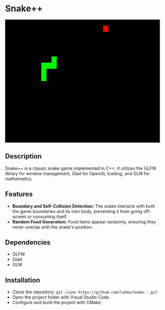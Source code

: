 # Snake++

<img src="https://raw.githubusercontent.com/luk4w/Snake--/main/snake%2B%2B.gif" width="600" height="400"> 

## Description
Snake++ is a classic snake game implemented in C++. It utilizes the GLFW library for window management, Glad for OpenGL loading, and GLM for mathematics.

## Features
- **Boundary and Self-Collision Detection:** The snake interacts with both the game boundaries and its own body, preventing it from going off-screen or consuming itself.
- **Random Food Generation:** Food items appear randomly, ensuring they never overlap with the snake's position.

## Dependencies
- GLFW
- Glad
- GLM

## Installation
- Clone the repository: ```git clone https://github.com/luk4w/Snake--.git```
- Open the project folder with Visual Studio Code.
- Configure and build the project with CMake.

